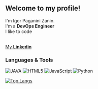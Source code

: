 ## Welcome to my profile!

I'm Igor Paganini Zanin. <br>
I'm a **DevOps Engineer** <br>
I like to code
<br> <br>

[My **Linkedin**](https://www.linkedin.com/in/igor-zanin/)

### Languages & Tools

![JAVA](https://img.shields.io/badge/Java-ED8B00?style=for-the-badge&logo=openjdk&logoColor=white)
![HTML5](https://img.shields.io/badge/html5-%23E34F26.svg?style=for-the-badge&logo=html5&logoColor=white)
![JavaScript](https://img.shields.io/badge/javascript-%23323330.svg?style=for-the-badge&logo=javascript&logoColor=%23F7DF1E)
![Python](https://img.shields.io/badge/python-3670A0?style=for-the-badge&logo=python&logoColor=ffdd54)

[![Top Langs](https://github-readme-stats.vercel.app/api/top-langs/?username=igorpzanin&layout=compact)](https://github.com/anuraghazra/github-readme-stats)
